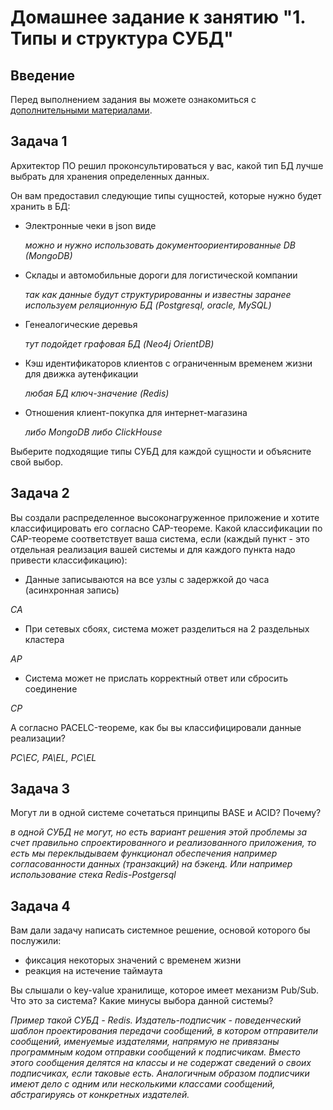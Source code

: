 # Домашнее задание к занятию "1. Типы и структура СУБД"

## Введение

Перед выполнением задания вы можете ознакомиться с 
[дополнительными материалами](https://github.com/netology-code/virt-homeworks/tree/virt-11/additional).

## Задача 1

Архитектор ПО решил проконсультироваться у вас, какой тип БД 
лучше выбрать для хранения определенных данных.

Он вам предоставил следующие типы сущностей, которые нужно будет хранить в БД:

- Электронные чеки в json виде

   *можно и нужно использовать документоориентированные DB (MongoDB)*

- Склады и автомобильные дороги для логистической компании

   *так как данные будут структурированны и известны заранее используем реляционную БД (Postgresql, oracle, MySQL)*
- Генеалогические деревья

   *тут подойдет графовая БД (Neo4j OrientDB)*
- Кэш идентификаторов клиентов с ограниченным временем жизни для движка аутенфикации

   *любая БД ключ-значение (Redis)*
- Отношения клиент-покупка для интернет-магазина

  *либо MongoDB либо ClickHouse*

Выберите подходящие типы СУБД для каждой сущности и объясните свой выбор.

## Задача 2

Вы создали распределенное высоконагруженное приложение и хотите классифицировать его согласно 
CAP-теореме. Какой классификации по CAP-теореме соответствует ваша система, если 
(каждый пункт - это отдельная реализация вашей системы и для каждого пункта надо привести классификацию):

- Данные записываются на все узлы с задержкой до часа (асинхронная запись)

*CA*
- При сетевых сбоях, система может разделиться на 2 раздельных кластера

*AP*
- Система может не прислать корректный ответ или сбросить соединение

*CP*

А согласно PACELC-теореме, как бы вы классифицировали данные реализации?

*PC\EC, PA\EL, PC\EL*

## Задача 3

Могут ли в одной системе сочетаться принципы BASE и ACID? Почему?

*в одной СУБД не могут, но есть вариант решения этой проблемы за счет правильно спроектированного и реализованного приложения, то есть мы переклыдываем функционал обеспечения например согласованности данных (транзакций) на бэкенд. Или например использование стека Redis-Postgersql*

## Задача 4

Вам дали задачу написать системное решение, основой которого бы послужили:

- фиксация некоторых значений с временем жизни
- реакция на истечение таймаута

Вы слышали о key-value хранилище, которое имеет механизм Pub/Sub. 
Что это за система? Какие минусы выбора данной системы?

*Пример такой СУБД - Redis. Издатель-подписчик - поведенческий шаблон проектирования передачи сообщений, в котором отправители сообщений, именуемые издателями, напрямую не привязаны программным кодом отправки сообщений к подписчикам. Вместо этого сообщения делятся на классы и не содержат сведений о своих подписчиках, если таковые есть. Аналогичным образом подписчики имеют дело с одним или несколькими классами сообщений, абстрагируясь от конкретных издателей.*